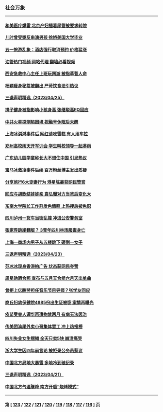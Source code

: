 ### 社会万象
---
#### [和美医疗爆雷 北京产妇插着尿管被要求转院](../../pages/ncid282/n13982513.md?04271645) 
#### [儿时曾受邀反串演男孩 徐娇美国大学毕业](../../pages/ncid282/n13982312.md?04271645) 
#### [五一旅游乱象：酒店强行取消预约 价格猛涨](../../pages/ncid282/n13981796.md?04271645) 
#### [油管热门视频 网站代理 翻墙必看视频](http://138.2.39.72:81/youtube.html?epic-marker?04271645)
#### [西安急救中心主任上班玩网游 被指草菅人命](../../pages/ncid282/n13981784.md?04271645) 
#### [杨颖瘦身秘笈被翻出 严苛饮食法引热议](../../pages/ncid282/n13981635.md?04271645) 
#### [三退声明精选（2023/04/25）](../../pages/ncid282/n13981786.md?04271645) 
#### [携子健身被指影响小孩身高 张继聪高EQ回应](../../pages/ncid282/n13981538.md?04271645) 
#### [中共火星探测陷困境 祝融号休眠后未醒](../../pages/ncid282/n13981455.md?04271645) 
#### [上海冰淇淋事件后 网红请吃雪糕 有人用车拉](../../pages/ncid282/n13981338.md?04271645) 
#### [郑州高校雨天开军训会 学生叫校领导一起淋雨](../../pages/ncid282/n13981287.md?04271645) 
#### [广东幼儿园学童称长大不想住中国 引发热议](../../pages/ncid282/n13981051.md?04271645) 
#### [宝马冰激凌事件后续 百万粉丝博主发出质疑](../../pages/ncid282/n13981043.md?04271645) 
#### [分享旅行6大宠妻行为 港星陈豪获网民赞赏](../../pages/ncid282/n13980916.md?04271645) 
#### [回应与胡歌结娃娃亲 袁弘曝对方当爸后变化大](../../pages/ncid282/n13980853.md?04271645) 
#### [东南大学院长工作群发色情照 上热搜后被免职](../../pages/ncid282/n13980470.md?04271645) 
#### [四川泸州一货车当街乱撞 冲进公安警务室](../../pages/ncid282/n13980443.md?04271645) 
#### [张家界跳崖翻版？ 3青年四川林场服毒身亡](../../pages/ncid282/n13980107.md?04271645) 
#### [上海一商场内男子从五楼跳下 砸倒一女子](../../pages/ncid282/n13979990.md?04271645) 
#### [三退声明精选（2023/04/23）](../../pages/ncid282/n13980126.md?04271645) 
#### [范冰冰现身香港拍广告 状态获网民夸赞](../../pages/ncid282/n13979914.md?04271645) 
#### [周星驰晒合照 宣布与五月天合组六月天出单曲](../../pages/ncid282/n13979831.md?04271645) 
#### [曾拒上亿酬劳担任音乐节目导师？张学友回应](../../pages/ncid282/n13979861.md?04271645) 
#### [商丘妇幼保健院4885份出生证被窃 案情再曝光](../../pages/ncid282/n13979892.md?04271645) 
#### [疫苗受害人谭华再遭拘禁两月 有病无法医治](../../pages/ncid282/n13979679.md?04271645) 
#### [传美团汕尾外卖小哥集体罢工 冲上热搜榜](../../pages/ncid282/n13979455.md?04271645) 
#### [四川失业女生摆摊 全天只卖5块 崩溃痛哭](../../pages/ncid282/n13979334.md?04271645) 
#### [浙大学生因四年前言论 被拒录公务员惹议](../../pages/ncid282/n13979055.md?04271645) 
#### [中国北方局地大暴雪 多地冷到破纪录](../../pages/ncid282/n13979029.md?04271645) 
#### [三退声明精选（2023/04/21）](../../pages/ncid282/n13978499.md?04271645) 
#### [中国北方气温骤降 南方开启“烧烤模式”](../../pages/ncid282/n13977775.md?04271645) 

---
#### 第 [ [123](./123.md?04271645) / [122](./122.md?04271645) / [121](./121.md?04271645) / [120](./120.md?04271645) / [119](./119.md?04271645) / [118](./118.md?04271645) / [117](./117.md?04271645) / [116](./116.md?04271645) ] 页
